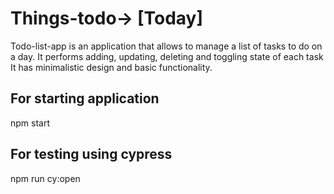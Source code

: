 # Things-todo-> [Today]

Todo-list-app is an application that allows to manage a list of tasks to do on a day.
It performs adding, updating, deleting and toggling state of each task
It has minimalistic design and basic functionality.

## For starting application

npm start

## For testing using cypress

npm run cy:open
